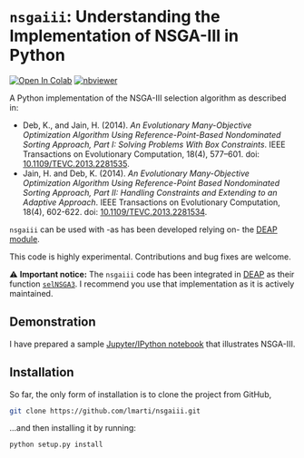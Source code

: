 # `nsgaiii`: Understanding the Implementation of NSGA-III in Python

[![Open In Colab](https://colab.research.google.com/assets/colab-badge.svg)](https://colab.research.google.com/github/lmarti/nsgaiii/blob/master/NSGA-III%20in%20Python.ipynb)
[![nbviewer](https://raw.githubusercontent.com/jupyter/design/master/logos/Badges/nbviewer_badge.svg)](https://nbviewer.jupyter.org/github/lmarti/nsgaiii/blob/master/NSGA-III%20in%20Python.ipynb)

A Python implementation of the NSGA-III selection algorithm as described in:

- Deb, K., and Jain, H. (2014). *An Evolutionary Many-Objective Optimization Algorithm Using Reference-Point-Based Nondominated Sorting Approach, Part I: Solving Problems With Box Constraints*. IEEE Transactions on Evolutionary Computation, 18(4), 577–601. doi: [10.1109/TEVC.2013.2281535](https://ieeexplore.ieee.org/document/6600851).
- Jain, H. and Deb, K. (2014). *An Evolutionary Many-Objective Optimization Algorithm Using Reference-Point Based Nondominated Sorting Approach, Part II: Handling Constraints and Extending to an Adaptive Approach*. IEEE Transactions on Evolutionary Computation, 18(4), 602-622. doi: [10.1109/TEVC.2013.2281534](https://ieeexplore.ieee.org/document/6595567).

`nsgaiii` can be used with -as has been developed relying on- the [DEAP module](https://www.github.com/DEAP/deap).

This code is highly experimental. Contributions and bug fixes are welcome.

⚠️ **Important notice:** The `nsgaiii` code has been integrated in [DEAP](https://github.com/DEAP/deap) as their function [`selNSGA3`](https://github.com/DEAP/deap/blob/master/deap/tools/emo.py#L492). I recommend you use that implementation as it is actively maintained.

## Demonstration

I have prepared a sample [Jupyter/IPython notebook](http://nbviewer.jupyter.org/github/lmarti/nsgaiii/blob/master/NSGA-III%20in%20Python.ipynb) that illustrates NSGA-III.

## Installation

So far, the only form of installation is to clone the project from GitHub,

```bash
git clone https://github.com/lmarti/nsgaiii.git
```

...and then installing it by running:

```bash
python setup.py install
```
